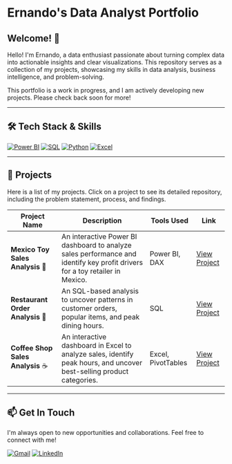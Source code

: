 # Ernando's Data Analyst Portfolio

## Welcome! 👋

Hello! I'm Ernando, a data enthusiast passionate about turning complex data into actionable insights and clear visualizations. This repository serves as a collection of my projects, showcasing my skills in data analysis, business intelligence, and problem-solving.

This portfolio is a work in progress, and I am actively developing new projects. Please check back soon for more!

---

## 🛠️ Tech Stack & Skills

[![Power BI](https://img.shields.io/badge/Power%20BI-F2C811?style=for-the-badge&logo=powerbi&logoColor=black)](https://powerbi.microsoft.com/)
[![SQL](https://img.shields.io/badge/SQL-025E8C?style=for-the-badge&logo=microsoftsqlserver&logoColor=white)](https://www.microsoft.com/en-us/sql-server)
[![Python](https://img.shields.io/badge/Python-3776AB?style=for-the-badge&logo=python&logoColor=white)](https://www.python.org/)
[![Excel](https://img.shields.io/badge/Excel-217346?style=for-the-badge&logo=microsoftexcel&logoColor=white)](https://www.microsoft.com/en-us/microsoft-365/excel)

---

## 📂 Projects

Here is a list of my projects. Click on a project to see its detailed repository, including the problem statement, process, and findings.

| Project Name                               | Description                                                                          | Tools Used      | Link                                                                                                       |
| ------------------------------------------ | ------------------------------------------------------------------------------------ | --------------- | ---------------------------------------------------------------------------------------------------------- |
| **Mexico Toy Sales Analysis** 🧸           | An interactive Power BI dashboard to analyze sales performance and identify key profit drivers for a toy retailer in Mexico. | Power BI, DAX   | [View Project](https://github.com/Ernand29/Data-Analyst-Portfolio/tree/main/Project%202%20-%20Mexico%20Toy%20Sales) |
| **Restaurant Order Analysis** 🍕         | An SQL-based analysis to uncover patterns in customer orders, popular items, and peak dining hours. | SQL             | [View Project](https://github.com/Ernand29/Data-Analyst-Portfolio/tree/main/Project%201%20-%20Restaurant%20Order)   |
| **Coffee Shop Sales Analysis** ☕️            | An interactive dashboard in Excel to analyze sales, identify peak hours, and uncover best-selling product categories.                       | Excel, PivotTables   | [View Project](https://github.com/Ernand29/Data-Analyst-Portfolio/tree/main/Excel%20Project)                                                                                            |

---

## 📫 Get In Touch

I'm always open to new opportunities and collaborations. Feel free to connect with me!

[![Gmail](https://img.shields.io/badge/Gmail-D14836?style=for-the-badge&logo=gmail&logoColor=white)](mailto:ernando.taufiq29@gmail.com)
[![LinkedIn](https://img.shields.io/badge/LinkedIn-0A66C2?style=for-the-badge&logo=linkedin&logoColor=white)](https://www.linkedin.com/in/ernando-taufiq-nur-hidayat/)
